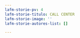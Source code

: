 ```yaml
---
lafm-storie-pv: 4
lafm-storie-titulo: CALL CENTER
lafm-storie-image: ''
lafm-storie-autores-list: []

---
```

